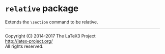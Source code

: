 `relative` package
==================

Extends the `\section` command to be relative.



-----

Copyright (C) 2014-2017 The LaTeX3 Project <br />
<http://latex-project.org/> <br />
All rights reserved.
